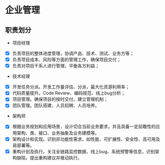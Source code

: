 # 企业管理



## 职责划分

  * 项目经理
  - [x] 负责项目的整体进度管理，协调产品、技术、测试、业务方等；
  - [x] 负责项目成本、风险等方面的管理工作，确保项目交付；
  - [x] 负责对项目干系人进行管理，平衡各方利益；
  
  * 技术经理
  - [x] 开发任务分派。开发工作量评估、分派，最大化资源利用率；
  - [x] 代码质量提升。Code Review、编码规范、线上bug分析；
  - [x] 项目管理。确保项目的按时交付，建立管理机制；
  - [x] 团队管理。团队搭建、人员招聘、人员培养。

  * 架构师
  - [x] 根据业务规划和应用场景，设计切合当前业务要求，并且具备一定前瞻性的应用架构、类、接口、业务抽象及业务建模等。
  - [x] 架构设计和实现。识别非功能性需求，如性能、可扩展性、安全性、高可用及易部署等。
  - [x] 重构计划及执行。关注全链路监控数据、线上bug、系统预警等信息，识别架构缺陷，提出重构建议并推动执行。
